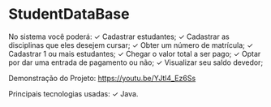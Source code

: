 # StudentDataBase

No sistema você poderá:
✓ Cadastrar estudantes;
✓ Cadastrar as disciplinas que eles desejem cursar;
✓ Obter um número de matrícula;
✓ Cadastrar 1 ou mais estudantes;
✓ Chegar o valor total a ser pago;
✓ Optar por dar uma entrada de pagamento ou não;
✓ Visualizar seu saldo devedor;

Demonstração do Projeto:
https://youtu.be/YJtl4_Ez6Ss









Principais tecnologias usadas:
✓ Java.
